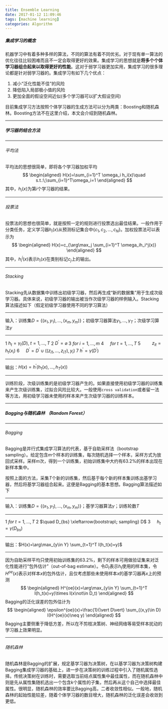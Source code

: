 ```yaml
---
title: Ensemble Learning
date: 2017-01-12 11:09:46
tags: [machine learning]
categories: Algorithm
---
```


##### 集成学习的概念
机器学习中有着多种多样的算法，不同的算法有着不同优劣。对于现有单一算法的优化往往比较困难而且不一定会取得更好的效果。集成学习的思想就是**将多个个体学习器组合起来以取得更好的性能**。这对于弱学习器更加实用，集成学习的很多理论都是针对弱学习器的。集成学习有如下几个优点：
1. 减小“泛化性能不佳”的风险
2. 降低陷入局部极小值的风险
3. 更加全面的假设空间近似(多个学习器可以扩大假设空间)


目前集成学习方法按照个体学习器的生成方法可以分为两类：Boosting和随机森林。Boosting方法不在这里介绍，本文会介绍到随机森林。

---

##### 学习器的结合方法

---

###### 平均法
平均法的思想很简单，即将各个学习器加权平均
$$
\begin{aligned}
H(x)=\sum_{i=1}^T \omega_i h_i(x)\quad s.t.:\;\sum_{i=1}^T\omega_i=1
\end{aligned}
$$
其中，$h_i(x)$为第$i$个学习器的结果。

---

###### 投票法
投票法的思想也很简单，就是按照一定的规则进行投票选出最佳结果。一般作用于分类任务，定义学习器$h_i(x)$从预测标记集合中$\lbrace c_1,c_2,...,c_N \rbrace$。加权投票法可以表示为
$$
\begin{aligned}
H(x)=c_{\arg\max_j \sum_{i=1}^T \omega_ih_i^j(x)}
\end{aligned}
$$
其中，$h_i^j(x)$表示$h_i(x)$在类别标记$c_j$上的输出。

---

###### Stacking
Stacking先从数据集中训练出初级学习器，然后再生成“新的数据集”用于生成次级学习器。具体来说，初级学习器的输出被当作次级学习器的样例输入。Stacking算法描述如下（假定初级学习器使用不同的学习算法）

---

输入：训练集$D=\lbrace (x_1,y_1),...,(x_m,y_m) \rbrace$；初级学习器算法$\gamma_1,...,\gamma_T$；次级学习算法$\gamma$

---

1 $h_t = \gamma_t(D), \; t=1,...,T$
2 $D^{'}=\varnothing$
3 $for\; i=1,...,m$
4 $\quad for\; t=1,...,T$
5 $\quad \quad z_{it}=h_t(x_i)$
6 $\quad D^{'}=D^{'} \cup ((z_{i1},...,z_{iT}),y_i)$
7 $h^{'}=\gamma(D^{'})$

---

输出：$H(x)=h^{'}(h_1(x),...,h_T(x))$

---

训练阶段，次级训练集的是初级学习器产生的。如果直接使用初级学习器的训练集来产生次级训练集，过拟合风险比较大。一般使用`cross validation`或者留一法等方法，用初级学习器未使用的样本来产生次级学习器的训练样本。

---

##### Bagging与随机森林 （Random Forest）

---

###### Bagging
Bagging是并行式集成学习算法的代表，基于自助采样法（bootstrap sampling）。给定包含$m$个样本的训练集，每次随机选择一个样本，采样方式为放回式采样。采样$m$次，得到一个训练集，初始训练集中大约有63.2%的样本出现在新样本集中。

按照上面的方法，采集$T$个新的训练集，然后基于每个新的样本集训练出基学习器，然后将基学习器组合起来。这便是Bagging的基本思想。Bagging算法描述如下

---

输入：训练集$D=\lbrace (x_1,y_1),...,(x_m,y_m) \rbrace$；基学习器算法$\gamma$；训练轮数$T$

---

1 $for\;t=1,...,T$
2 $\quad D_{bs} \xleftarrow{bootstrap\; sampling} D$
3 $\quad h_t=\gamma(D_{bs})$

---

输出：$H(x)=\arg\max_{y\in Y} \sum_{t=1}^T I(h_t(x)=y)$

---

因为自助采样平均只使用初始训练集的63.2%，剩下的样本可用做验证集来对泛化性能进行“包外估计”（out-of-bag estimate）。令$D_t$表示$h_t$使用的样本集，令$H^{oe}(x)$表示对样本$x$的包外估计，且仅考虑那些未使用样本$x$的基学习器再$x$上的预测
$$
\begin{aligned}
H^{oe}(x)=\arg\max_{y\in Y} \sum_{t=1}^T I(h_t(x)=y)\times I(x\not\in D_t)
\end{aligned}
$$
Bagging的泛化误差的包外估计为
$$
\begin{aligned}
\epsilon^{oe}(x)=\frac{1}{\vert D\vert} \sum_{(x,y)\in D} I(H^{oe}(x)\neq y)
\end{aligned}
$$
Bagging主要侧重于降低方差，所以在不剪枝决策树、神经网络等易受样本扰动的学习器上效果明显。

---

###### 随机森林
随机森林是Bagging的扩展，规定基学习器为决策树，在以基学习器为决策树构建Bagging集成学习器的基础上，进一步在决策树的训练过程中引入了随机属性选择。传统决策树在训练时，需要选取当前结点属性集中最佳属性，而在随机森林中则是先从属性集随机选出一个包含$k$个属性的子集，然后再从这个自己中选择最佳属性。很明显，随机森林的效率要比Bagging高，二者收敛性相似。一般地，随机森林的起始性能较差，随着个体学习器的数目增大，随机森林的泛化误差会收敛到更低。

